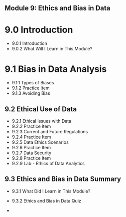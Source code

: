 
## Module 9: Ethics and Bias in Data

# 9.0 Introduction

* 9.0.1 Introduction
* 9.0.2 What Will I Learn in This Module?

# 9.1 Bias in Data Analysis

* 9.1.1 Types of Biases
* 9.1.2 Practice Item
* 9.1.3 Avoiding Bias

## 9.2 Ethical Use of Data

* 9.2.1 Ethical Issues with Data
* 9.2.2 Practice Item
* 9.2.3 Current and Future Regulations
* 9.2.4 Practice Item
* 9.2.5 Data Ethics Scenarios
* 9.2.6 Practice Item
* 9.2.7 Data Security
* 9.2.8 Practice Item
* 9.2.9 Lab - Ethics of Data Analytics

## 9.3 Ethics and Bias in Data Summary

* 9.3.1 What Did I Learn in This Module?
* 9.3.2 Ethics and Bias in Data Quiz

* 
